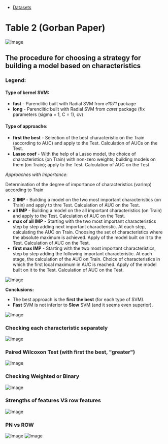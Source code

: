 * [Datasets](data_info_all.xlsx)



# Table 2 (Gorban Paper)
![Image](TABLE2.png)

## The procedure for choosing a strategy for building a model based on characteristics
### Legend:
#### Type of kernel SVM:
- **fast** - Parenclitic built with Radial SVM from *e1071* package 
- **long** - Parenclitic built with Radial SVM from *caret* package (fix parameters (sigma = 1, C = 1), cv)
#### Type of approache:
- **first the best** - Selection of the best characteristic on the Train (according to AUC) and apply to the Test. Calculation of AUCs on the Test.
- **Lasso coef** - With the help of a Lasso model, the choice of characteristics (on Train) with non-zero weights; building models on them (on Train); apply to the Test. Calculation of AUC on the Test.

*Approaches with Importance*:

Determination of the degree of importance of characteristics (varImp) according to Train
- **2 IMP** - Building a model on the two most important characteristics (on Train) and apply to thre Test. Calculation of AUC on the Test. 
- **all IMP** - Building a model on the all important characteristics (on Train) and apply to the Test. Calculation of AUC on the Test. 
- **max of all IMP** - Starting with the two most important characteristics step by step adding next important characteristic. At each step, calculating the AUC on Train. Choosing the set of characteristics where the absolute maximum is achieved. Apply of the model built on it to the Test. Calculation of AUC on the Test. 
- **first max IMP** - Starting with the two most important characteristics, step by step adding the following important characteristic. At each stage, the calculation of the AUC on Train. Choice of characteristics in which the first local maximum in AUC is reached. Apply of the model built on it to the Test. Calculation of AUC on the Test. 

![Image](approaches.png)

**Conclusions:** 
- The best approach is the **first the best** (for each type of SVM). 
- **Fast** SVM is not inferior to **Slow** SVM (and it seems even superior).

![Image](list_of_best.png)

### Checking each characteristic separately
![Image](approaches_with_ch.png)
### Paired Wilcoxon Test (with **first the best**, "greater")
![Image](approaches_with_ch_dop.png)
### Checking Weighted or Binary
![Image](approaches_one_from_bin_or_weihghted.png)
### Strengths of features VS row features
![Image](strengths.png)
### PN vs ROW 
![Image](other_models_compare_with_best_PN.png)
![Image](MAIN_FIG_R.png)
